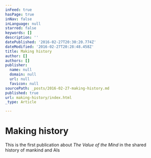 ```yaml
---
inFeed: true
hasPage: true
inNav: false
inLanguage: null
starred: false
keywords: []
description: ''
datePublished: '2016-02-27T20:30:20.774Z'
dateModified: '2016-02-27T20:28:48.458Z'
title: Making history
author: []
authors: []
publisher:
  name: null
  domain: null
  url: null
  favicon: null
sourcePath: _posts/2016-02-27-making-history.md
published: true
url: making-history/index.html
_type: Article

---
```

# Making history

This is the first publication about _The Value of the Mind_ in the shared history of mankind and AIs